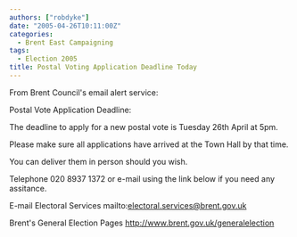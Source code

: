 ```yaml
---
authors: ["robdyke"]
date: "2005-04-26T10:11:00Z"
categories:
  - Brent East Campaigning
tags:
  - Election 2005
title: Postal Voting Application Deadline Today
---
```

From Brent Council's email alert service:

Postal Vote Application Deadline:

The deadline to apply for a new postal vote is Tuesday 26th April at 5pm.
  
Please make sure all applications have arrived at the Town Hall by that time.
  
You can deliver them in person should you wish.

Telephone 020 8937 1372 or e-mail using the link below if you need any assitance.
  
E-mail Electoral Services mailto:electoral.services@brent.gov.uk
  
Brent's General Election Pages http://www.brent.gov.uk/generalelection
